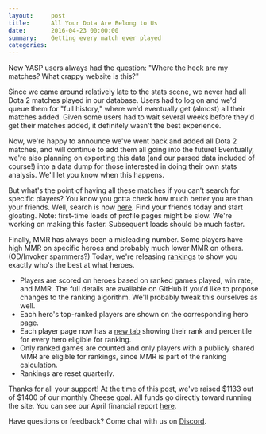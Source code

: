 ```yaml
---
layout:     post
title:      All Your Dota Are Belong to Us
date:       2016-04-23 00:00:00
summary:    Getting every match ever played
categories: 
---
```


New YASP users always had the question: "Where the heck are my matches? What crappy website is this?"

Since we came around relatively late to the stats scene, we never had all Dota 2 matches played in our database.
Users had to log on and we'd queue them for "full history," where we'd eventually get (almost) all their matches added.
Given some users had to wait several weeks before they'd get their matches added, it definitely wasn't the best experience.

Now, we're happy to announce we've went back and added all Dota 2 matches, and will continue to add them all going into the future!
Eventually, we're also planning on exporting this data (and our parsed data included of course!)
into a data dump for those interested in doing their own stats analysis. We'll let you know when this happens.

But what's the point of having all these matches if you can't search for specific players? You know you
gotta check how much better you are than your friends. Well, search is now [here](/search). Find your friends today and start gloating.
Note: first-time loads of profile pages might be slow. We're working on making this faster. Subsequent loads should be much faster.

Finally, MMR has always been a misleading number. Some players have high MMR on specific heroes and probably much lower MMR
on others. (OD/Invoker spammers?) Today, we're releasing [rankings](/rankings) to show you exactly who's the best at what heroes.  
* Players are scored on heroes based on ranked games played, win rate, and MMR. The full details are available on GitHub if you'd 
  like to propose changes to the ranking algorithm. We'll probably tweak this ourselves as well.  
* Each hero's top-ranked players are shown on the corresponding hero page.  
* Each player page now has a [new tab](https://yasp.co/players/88367253/rankings) showing their rank and percentile for every hero eligible for ranking.  
* Only ranked games are counted and only players with a publicly shared MMR are eligible for rankings, since MMR is part of the ranking calculation.  
* Rankings are reset quarterly.  

Thanks for all your support! At the time of this post, we've raised $1133 out of $1400 of our monthly Cheese goal. All funds go directly
toward running the site. You can see our April financial report [here](/post/april-2016-yasp-financials).

Have questions or feedback?  Come chat with us on [Discord](https://discord.gg/0o5SQGbXuWCNDcaF).
